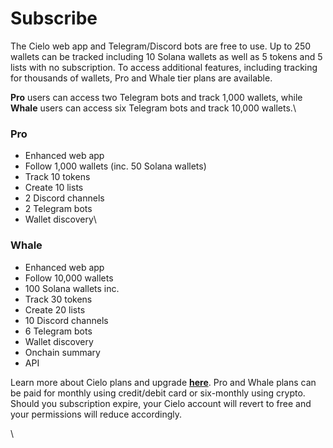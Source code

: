 # Subscribe

The Cielo web app and Telegram/Discord bots are free to use. Up to 250 wallets can be tracked including 10 Solana wallets as well as 5 tokens and 5 lists with no subscription. To access additional features, including tracking for thousands of wallets, Pro and Whale tier plans are available.

**Pro** users can access two Telegram bots and track 1,000 wallets, while **Whale** users can access six Telegram bots and track 10,000 wallets.\


### Pro

* Enhanced web app
* Follow 1,000 wallets (inc. 50 Solana wallets)
* Track 10 tokens
* Create 10 lists
* 2 Discord channels
* 2 Telegram bots
* Wallet discovery\


### Whale

* Enhanced web app
* Follow 10,000 wallets
* 100 Solana wallets inc.
* Track 30 tokens
* Create 20 lists
* 10 Discord channels
* 6 Telegram bots
* Wallet discovery
* Onchain summary
* API

Learn more about Cielo plans and upgrade [**here**](https://app.cielo.finance/settings/plans). Pro and Whale plans can be paid for monthly using credit/debit card or six-monthly using crypto. Should you subscription expire, your Cielo account will revert to free and your permissions will reduce accordingly.

\
